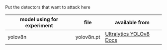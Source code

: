 Put the detectors that want to attack here

|model using for experiment|file|available from|
|-|-|-|
|yolov8n|yolov8n.pt|[Ultralytics YOLOv8 Docs](https://docs.ultralytics.com/models/yolov8/)|
